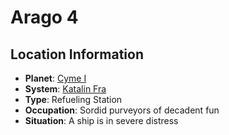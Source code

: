 # Arago 4

## Location Information
- **Planet**: [Cyme I](../planet--cyme-i.md)
- **System**: [Katalin Fra](../../../system--katalin-fra.md)
- **Type**: Refueling Station
- **Occupation**: Sordid purveyors of decadent fun
- **Situation**: A ship is in severe distress